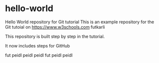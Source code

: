# hello-world
Hello World repository for Git tutorial
This is an example repository for the Git tutoial on https://www.w3schools.com
futkarli

This repository is built step by step in the tutorial.

It now includes steps for GitHub

fut peidl peidl peidl fut peidl peidl